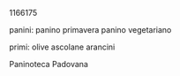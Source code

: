 1166175

panini:
panino primavera
panino vegetariano

primi:
olive ascolane
arancini

Paninoteca Padovana
